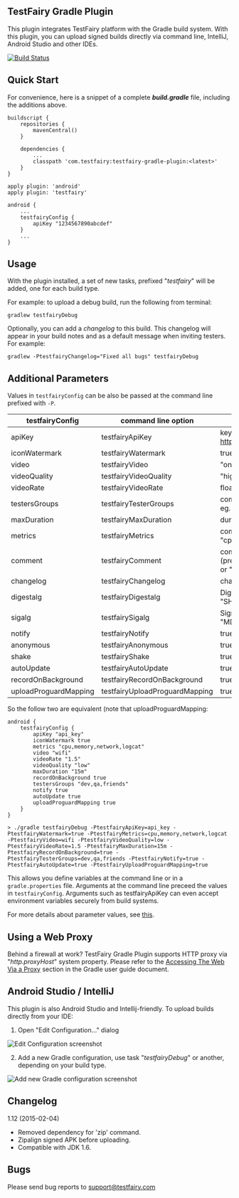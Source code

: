 TestFairy Gradle Plugin
-------------------

This plugin integrates TestFairy platform with the Gradle build system. With this plugin, you can upload signed builds directly via command line, IntelliJ, Android Studio and other IDEs.

[![Build Status](https://travis-ci.org/testfairy/testfairy-gradle-plugin.svg?branch=master)](https://travis-ci.org/testfairy/testfairy-gradle-plugin)

Quick Start
----------------
For convenience, here is a snippet of a complete ***build.gradle*** file, including the additions above.

    buildscript {
        repositories {
            mavenCentral()
        }
    
        dependencies {
            ...
            classpath 'com.testfairy:testfairy-gradle-plugin:<latest>'
        }
    }
    
    apply plugin: 'android'
    apply plugin: 'testfairy'
    
    android {
        ...
        testfairyConfig {
            apiKey "1234567890abcdef"
        }
        ...
    }

Usage
-----

With the plugin installed, a set of new tasks, prefixed "*testfairy*" will be added, one for each build type.

For example: to upload a debug build, run the following from terminal:

    gradlew testfairyDebug
    
Optionally, you can add a *changelog* to this build. This changelog will appear in your build notes and as a default message when inviting testers. For example:

    gradlew -PtestfairyChangelog="Fixed all bugs" testfairyDebug
    
Additional Parameters
---------------------

Values in `testfairyConfig` can be also be passed at the command line prefixed with `-P`. 

| testfairyConfig       | command line option            | value                                                                                 |
| ---------------       | -------------------            | -----                                                                                 |
| apiKey                | testfairyApiKey                | key from http://app.testfairy.com/settings                                            |
| iconWatermark         | testfairyWatermark             | true/false                                                                            |
| video                 | testfairyVideo                 | "on"/"off"/"wifi"                                                                     |
| videoQuality          | testfairyVideoQuality          | "high"/"medium"/"low"                                                                 |
| videoRate             | testfairyVideoRate             | float as string eg "1.0"                                                              |
| testersGroups         | testfairyTesterGroups          | comma separated list or "all" eg. "qa,dev"                                            |
| maxDuration           | testfairyMaxDuration           | duration eg "30m" or "1h"                                                             |
| metrics               | testfairyMetrics               | comma separated list eg. "cpu,memory,logcat"                                          |
| comment               | testfairyComment               | comment or path to text file (prefix with @) eg. "comment" or "@/path/to/comment.txt" |
| changelog             | testfairyChangelog             | changelog string                                                                      |
| digestalg             | testfairyDigestalg             | Digest Algorithm defaults to "SHA1"                                                   |
| sigalg                | testfairySigalg                | Signature Algorithm defaults to "MD5withRSA"                                          |
| notify                | testfairyNotify                | true/false                                                                            |
| anonymous             | testfairyAnonymous             | true/false                                                                            |
| shake                 | testfairyShake                 | true/false                                                                            |
| autoUpdate            | testfairyAutoUpdate            | true/false                                                                            |
| recordOnBackground    | testfairyRecordOnBackground    | true/false                                                                            |
| uploadProguardMapping | testfairyUploadProguardMapping | true/false                                                                            |

So the follow two are equivalent (note that uploadProguardMapping:
```
android {
    testfairyConfig {
        apiKey "api_key"
        iconWatermark true
        metrics "cpu,memory,network,logcat"
        video "wifi"
        videoRate "1.5"
        videoQuality "low"
        maxDuration "15m"
        recordOnBackground true
        testersGroups "dev,qa,friends"
        notify true
        autoUpdate true
        uploadProguardMapping true
    }
}
```

```
> ./gradle testfairyDebug -PtestfairyApiKey=api_key -PtestfairyWatermark=true -PtestfairyMetrics=cpu,memory,network,logcat -PtestfairyVideo=wifi -PtestfairyVideoQuality=low -PtestfairyVideoRate=1.5 -PtestfairyMaxDuration=15m -PtestfairyRecordOnBackground=true -PtestfairyTesterGroups=dev,qa,friends -PtestfairyNotify=true -PtestfairyAutoUpdate=true -PtestfairyUploadProguardMapping=true
```

This allows you define variables at the command line or in a `gradle.properties` file. Arguments at the command line preceed the values in `testfairyConfig`. Arguments such as testfairyApiKey can even accept environment variables securely from build systems.

For more details about parameter values, see [this](http://docs.testfairy.com/Upload_API.html).

Using a Web Proxy
--------------------------------

Behind a firewall at work? TestFairy Gradle Plugin supports HTTP proxy via "*http.proxyHost*" system property. Please refer to the [Accessing The Web Via a Proxy](http://www.gradle.org/docs/current/userguide/build_environment.html#sec:accessing_the_web_via_a_proxy) section in the Gradle user guide document.

Android Studio / IntelliJ
-------------------------

This plugin is also Android Studio and Intellij-friendly. To upload builds directly from your IDE:

1. Open "Edit Configuration..." dialog

 ![Edit Configuration screenshot][1] 

2. Add a new Gradle configuration, use task "*testfairyDebug*" or another, depending on your build type.

 ![Add new Gradle configuration screenshot][2]

Changelog
----

1.12 (2015-02-04)
  - Removed dependency for 'zip' command.
  - Zipalign signed APK before uploading.
  - Compatible with JDK 1.6.

Bugs
----

Please send bug reports to support@testfairy.com 

[1]: https://raw.githubusercontent.com/testfairy/testfairy-gradle-plugin/master/docs/images/preview-open-edit-configurations.png
[2]: https://raw.githubusercontent.com/testfairy/testfairy-gradle-plugin/master/docs/images/preview-add-gradle-task.png
            

